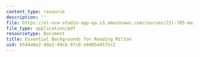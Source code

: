 ```yaml
---
content_type: resource
description: ''
file: https://ol-ocw-studio-app-qa.s3.amazonaws.com/courses/21l-705-major-authors-john-milton-spring-2008/6544a8e249a249cb97c8e9d0544575c2_MIT21L_705S08_backgrnd.pdf
file_type: application/pdf
resourcetype: Document
title: Essential Backgrounds for Reading Milton
uid: 6544a8e2-49a2-49cb-97c8-e9d0544575c2
---
```


